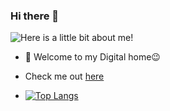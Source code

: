 ### Hi there 👋

<img src="https://github.com/DoubleK854/blob/master/Heythere.gif" alt="Here is a little bit about me!">



<!--
**DoubleK854/DoubleK854** is a ✨ _special_ ✨ repository because its `README.md` (this file) appears on your GitHub profile.-->

- 💬 Welcome to my Digital home😉
- Check me out [here](https://doublek854.github.io/portfolio/)



- [![Top Langs](https://github-readme-stats.vercel.app/api/top-langs/?username=DoubleK854&layout=compact&theme=radical)](https://github.com/anuraghazra/github-readme-stats)

